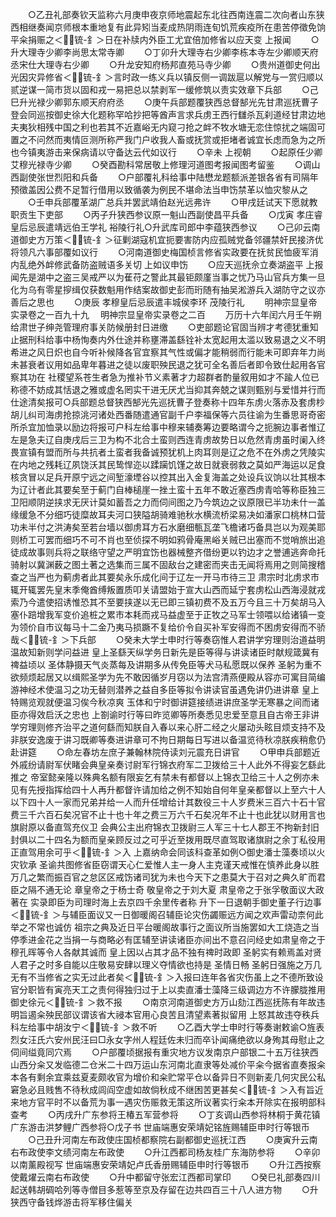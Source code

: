 <!-- { "loadSidebar": true } -->
　　○乙丑礼部奏钦天监称六月庚申夜京师地震起东北往西南连震二次向者山东狭西相继奏闻京师根本重地复有此异矧当麦成热阴雨连旬饥荒疾疫所在患苦停徵免饷平籴捐赈之＜锍-釒＞日在补牍内外臣工尤宜倍加修省以应天变  上报闻
　　○升大理寺少卿李尚思太常寺卿
　　○丁卯升大理寺右少卿李栋本寺左少卿顺天府丞宋仕大理寺右少卿
　　○升龙安知府杨邦直苑马寺少卿
　　○贵州道御史何出光因灾异修省＜锍-釒＞言时政一练义兵以镇反侧一调跋扈以解党与一赏归顺以贰逆谋一简市货以固和戎一易把总以禁剥军一缓修筑以责实效章下兵部
　　○己巳升光禄少卿郭东顺天府府丞
　　○庚午兵部题覆狭西总督郜光先甘肃巡抚曹子登会同巡按御史徐大化题称罕哈抄把等酋声言求兵虏王西行讎杀瓦刹道经甘肃边地夫夷狄相残中国之利也若其不近嘉峪无内窥刁抢之衅不牧水塘无恋住惊扰之端固可置之不问然而夷情叵测所称严我门户收我人畜或抚赏或拒堵者诚宜长虑而急为之所也今镇夷游击来保病请以守备达云代如议行
　　○辛未  上视朝
　　○起原任少卿艾穆光禄寺少卿
　　○癸酉勘科常居敬上修理河道图考报闻图考留鉴
　　○调山西副使张世烈阳和兵备
　　○户部覆礼科给事中陆懋龙题额派差银各省有司隔年预徵盖因公费不足暂行借用以致循袭为例民不堪命法当申饬禁革以恤灾黎从之
　　○壬申兵部覆革湖广总兵并罢武靖伯赵光远弗许
　　○甲戌廷试天下愿就教职贡生下吏部
　　○丙子升狭西参议原一魁山西副使昌平兵备
　　○戊寅  孝庄睿皇后忌辰遣靖远伯王学礼  裕陵行礼○升武库司郎中李蕴狭西参议
　　○己卯云南道御史方万策＜锍-釒＞征剿湖寇机宜扼要害防内应孤贼党备邻疆禁奸民接济优将领凡六事部覆如议行
　　○河南道御史梅国桢言修省实政要在抚贫民恤疲军消内乱绝外衅修武备防盗贼语多关切  上如议申饬
　　○应天巡抚佘立奏湖盗平  上报闻先是湖中之盗三吴戒严以为萑苻之警此其最钜颇廑当事之忧乃马山官兵方集一旦化为乌有零星摉缉仅获数魁用作结案故御史彭而珩随有抽吴淞游兵入湖防守之议亦善后之思也
　　○庚辰  孝穆皇后忌辰遣丰城侯李环  茂陵行礼
　　明神宗显皇帝实录卷之一百九十九
　明神宗显皇帝实录卷之二百
　　万历十六年闰六月壬午朔给肃世子绅尧管理府事关防候册封日进缴
　　○吏部题论官固当辨才考德犹重知止据刑科给事中杨恂奏内外仕途并称壅滞盖繇铨补太宽起用太滥以致易退之义不明希进之风日炽也自今听补候降各官宜察其气性或偏才能稍弱而行能未可即弃年力尚未甚衰者议用如品卑年暮进之徒以废职殃民退之犹可全名善后者即令致仕起用各官察其功在  社稷望系苍生者急为推补节义素著才力超群者酌量叙用如才不踰人位已称德不妨成其恬退之雅或虚名罔实干进无厌尤当抑其奔兢之谋则甄别与爱惜并行而仕途清矣报可○兵部题总督狭西郜光先巡抚曹子登奏称十四年东虏火落赤及套虏杪胡儿纠司海虏抢掠洮河诸处西番随遣通官副千户李福保等六员往谕为生番思哥奇密所杀宜加恤录以励边将报可户科左给事中穆来辅奏筹边要略谓今之扼腕边事者惟辽左是急夫辽自庚戌后三卫为构不北合土蛮则西连青虏故势日以危然青虏虽时阑入终畏宣镇有盟而所与共抗者土蛮者我备诚预犹机上肉耳则是辽之危不在外虏之凭陵实在内地之残耗辽夙饶沃其民鸷悍迩以蹂躏饥馑之故日就衰弱救之莫如严海运以足食核贪冒以足兵开原宁远之间堑濠堙谷以控其出入金复海盖之处设兵议饷以壮其根本为辽计者此其要矣至于蓟门自棒槌崖一挫土蛮十五年不敢近塞西虏青哈等称臣独三卫阳顺阴逆挟求无厌计莫如蓄吾之力而伺间图之乃今筑边之议原限已半功未什一盖缘缓急不分细巧徒糜故耳夫河口狭隘胡骑难驰秋水横流桥梁易决如潘家口桃林口营功未半付之洪涛矣至若台墙以御虏耳方石水磨细甎瓦垄飞檐诸巧备具岂以为观美耶则桥工可罢而细巧不可不肖也至侦探不明如鸦骨庵黑峪关贼已出塞而不觉哨旅出追徒成故事则兵将之联络守望之严明宜饬也器械整齐借纷更以钓边才之誉逋逃奔命托骑射以冀渊薮之图土著之选集而三属不固敌台之建密而夹击无闻将焉用之则简搜稽查之当严也为蓟虏者此其要矣永乐成化间于辽左一开马市待三卫  肃宗时北虏求市辄开辄罢先皇末季俺酋缚叛置质叩关请盟始于宣大山西而延宁套虏松山西海浸就戎索乃今遣使招诱惟恐其不至要挟遂以无已即三镇初费不及五万今且三十万矣胡马入塞仆踣增我军变价追桩之累市本耗而戎马益虚至于正牧之马军士领喂以给诸镇一变为领价自市议每马十二金乃夷马损蹶不复给价令自买补军安得而不困虏安得而不骄哉＜锍-釒＞下兵部
　　○癸未大学士申时行等奏窃惟人君讲学穷理则治道益明温故知新则学问益进  皇上圣繇天纵学务日新先是臣等得与讲读诸臣时献规箴冀有禆益顷以  圣体静摄天气炎蒸每及讲期多从传免臣等犬马私愿既以保养  圣躬为重不欲频烦起居又以缉熙圣学为先不敢因循岁月窃以为法宫清燕便殿从容亦可寓目简编游神经术使温习之功无替则潜养之益自多臣等拟令讲读官虽遇免讲仍进讲章  皇上特赐览观就便温习俟今秋凉爽  玉体和宁时御讲筵接绩进讲庶圣学无寒暴之间而诸臣亦得效启沃之忠也  上劄谕时行等曰昨览卿等所奏悉见忠爱至意且自古帝王非讲学穷理则修齐治平之道何繇而知朕自入春以来心肝二经之火屡动头眩目烦支持不及非朕安逸废于讲习既卿等奏进讲章可不拘日期每日写进以备温览待秋凉朕疾稍愈仍赴讲筵
　　○命左春坊左庶子兼翰林院侍读刘元震充日讲官
　　○甲申兵部题近外戚纷请尉军伏睹会典皇亲奏讨尉军行锦衣府军二卫拨给三十人此外不得妄乞繇此推之  帝室懿亲隆以殊典名额有限妄乞有禁未有都督以上锦衣卫给三十人之例亦未见有先授指挥给四十人再升都督许请加给之例不知始自何年皇亲都督以上至六十人以下四十人一家而兄弟并给一人而升任增给计其数役三十人岁费米三百六十石十官费三千六百石矣况官不止十也十年之费三万六千石矣况年不止十也此犹以财用言也旗尉原以备直驾充仪卫  会典公主出府锦衣卫拨尉三人军三十七人郡王不拘新封旧封俱以二十四名为额而皇亲顾反过之可乎近至拨用既尽直驾取诸旗尉之余丁私役用正直驾用余可乎＜锍-釒＞入  上嘉纳命会同该科查革如例○御史潘士藻奏顷以火灾钦承  圣谕共图修省臣窃谓天心仁爱惟人主一身人主克谨天戒惟在慎养此身以胜万几之繁而振百官之怠区区戒饬诸司犹为未也今天下之患莫大于召对之典久旷而君臣之隔不通无论  章皇帝之于杨士奇  敬皇帝之于刘大夏  肃皇帝之于张孚敬面议大政著在  实录即臣为司理时海上去京四千余里传者称  升下一日退朝手御史董子行边事＜锍-釒＞与辅臣面议又一日御暖阁召辅臣论灾伤蠲赈远方闻之欢声雷动柰何此举之不常也诚仿  祖宗之典及近日平台暖阁故事行之面议所当施罢如大工烧造之当停季进金花之当捐一与商略必有匡辅至讲读诸臣亦间出不意召问经史如肃皇帝之于穆孔晖等令人各献其诚而  皇上因以占其才品不独有禆时政即  圣躬实有赖焉盖对贤人君子之时多自能以庄敬易安肆以理义夺情欲也持是  圣情日畅  圣躬日强施之万几无有不当修省之实无过此者矣＜锍-釒＞入报曰连年各省灾伤虽上之不德所致设官分职皆有寅亮天工之责何得独归过于上以卖直潘士藻降三级调边方不许朦胧推用御史徐元＜锍-釒＞救不报
　　○南京河南道御史方万山劾江西巡抚陈有年故违  明旨遏籴殃民部议谓该省大祲本官用心良苦且清望素著拟留用  上怒其故违夺秩兵科左给事中胡汝宁＜锍-釒＞救不听
　　○乙酉大学士申时行等奏谢敕谕○旌表烈女汪氏六安州民汪曰□永女字州人程廷佐未归而卒讣闻痛绝欲以身殉其母慰止之伺间缢竟同穴焉
　　○户部覆顷据报有重灾地方议发南京户部银二十五万往狭西山西分籴又发临德二仓米二十四万运山东河南北直隶等处减价平籴今据省直奏报籴本各有剩余宜乘兹夏麦颇收官为增价和籴贮常平仓以备异日不则新麦几何灾民公私窘急必且贱售不待秋成闾阎空虚如故倘秋成不继困苦更甚矣＜锍-釒＞入有旨近来地方官平时不以备荒为事一遇灾伤赈救无策这所议著实行籴本开除实在报明部科查考
　　○丙戌升广东参将王椿五军营参将
　　○丁亥调山西参将林桐于黄花镇广东游击洪梦鲤广西参将○戊子书  世庙端惠安荣靖妃铭旌赐辅臣申时行等银币
　　○己丑升河南左布政使庄国桢都察院右副都御史巡抚江西
　　○庚寅升云南右布政使李文绩河南左布政使
　　○升江西都司杨友桂广东海防参将
　　○辛卯以南薰殿视写  世庙端惠安荣靖妃卢氏香册赐辅臣申时行等银币
　　○升江西按察使戴燿云南右布政使
　　○升中都留守张宏江西都司掌印
　　○癸巳礼部奏四川起送韩胡碉哈列等寺僧目多惹等至京及存留在边共四百三十八人进方物
　　○升狭西守备钱烨游击将军移住偏关
